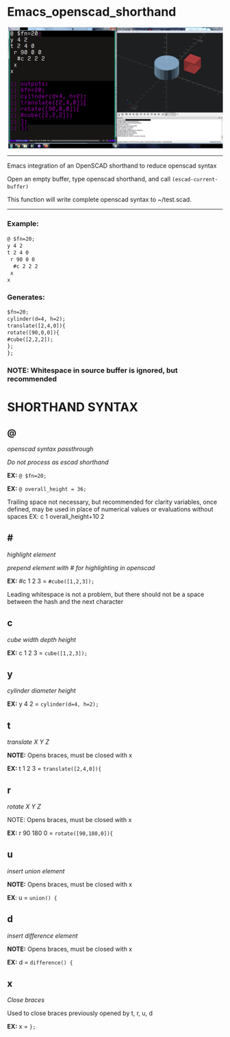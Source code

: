 # Emacs_openscad_shorthand
![alt text](https://github.com/TroyFletcher/Emacs_openscad_shorthand/raw/main/emacs_scad.png "shorthand example")
***
Emacs integration of an OpenSCAD shorthand to reduce openscad syntax

Open an empty buffer, type openscad shorthand, and call ```(escad-current-buffer)```

This function will write complete openscad syntax to ~/test.scad.
***

### Example:
```
@ $fn=20;
y 4 2
t 2 4 0
 r 90 0 0
  #c 2 2 2
 x
x

```
### Generates:
```
$fn=20;
cylinder(d=4, h=2);
translate([2,4,0]){
rotate([90,0,0]){
#cube([2,2,2]);
};
};
```

### NOTE: Whitespace in source buffer is ignored, but recommended

# SHORTHAND SYNTAX

## @
_openscad syntax passthrough_

_Do not process as escad shorthand_

**EX:** ```@ $fn=20;```

**EX:** ```@ overall_height = 36;```

Trailing space not necessary, but recommended for clarity
variables, once defined, may be used in place of numerical values
or evaluations without spaces EX: c 1 overall_height+10 2

## \#
_highlight element_

_prepend element with # for highlighting in openscad_

**EX:** #c 1 2 3 = ```#cube([1,2,3]);```

Leading whitespace is not a problem, but there should not be a space
between the hash and the next character

## c

_cube width depth height_

**EX:** c 1 2 3 = ```cube([1,2,3]);```

## y
_cylinder diameter height_

**EX:** y 4 2 = ```cylinder(d=4, h=2);```

## t
_translate X Y Z_

**NOTE:** Opens braces, must be closed with x

**EX:** t 1 2 3 = ```translate([2,4,0]){```

## r
_rotate X Y Z_

NOTE: Opens braces, must be closed with x

**EX:** r 90 180 0 = ```rotate([90,180,0]){```

## u
_insert union element_

**NOTE:** Opens braces, must be closed with x

**EX**: u = ```union() {```

## d
_insert difference element_

**NOTE:** Opens braces, must be closed with x

**EX:** d = ```difference() {```

## x
_Close braces_

Used to close braces previously opened by t, r, u, d

**EX:** x = ```};```



